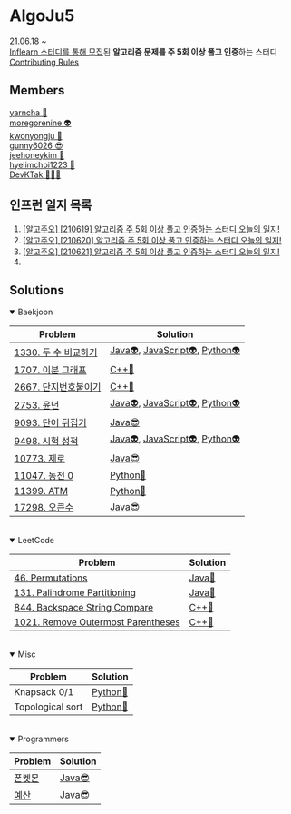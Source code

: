 
**AlgoJu5**
===========

21.06.18 ~    
[Inflearn 스터디를 통해 모집](https://www.inflearn.com/studies/233493)된 **알고리즘 문제를 주 5회 이상 풀고 인증**하는 스터디   
[Contributing Rules](https://github.com/AlgoJu5/inflearn-daily-algorithm-study/blob/main/CONTRIBUTING.md)

## Members

[yarncha 🐽](https://github.com/yarncha)<br/>
[moregorenine 👽](https://github.com/moregorenine)<br/>
[kwonyongju 🐧](https://github.com/kwonyongju)<br/>
[gunny6026 😎](https://github.com/gunny6026)<br/>
[jeehoneykim 🐝](https://github.com/jeehoneykim)<br/>
[hyelimchoi1223 🐳](https://github.com/hyelimchoi1223)<br/>
[DevKTak 🏋🏽‍♂️](https://github.com/devktak)<br/>

## 인프런 일지 목록

1. [[알고주오] [210619] 알고리즘 주 5회 이상 풀고 인증하는 스터디 오늘의 일지!](https://www.inflearn.com/blogs/576)
2. [[알고주오] [210620] 알고리즘 주 5회 이상 풀고 인증하는 스터디 오늘의 일지!](https://www.inflearn.com/blogs/603)
3. [[알고주오] [210621] 알고리즘 주 5회 이상 풀고 인증하는 스터디 오늘의 일지!](https://www.inflearn.com/blogs/606)
4. 

## Solutions

<details open>
<summary>Baekjoon</summary>
<div markdown="1">

|Problem|Solution|
|------|---|
|[1330. 두 수 비교하기](https://www.acmicpc.net/problem/1330)|[Java👽](https://github.com/AlgoJu5/inflearn-daily-algorithm-study/blob/main/week01-210619-210625/moregorenine/baekjoon/step2_if/q1_1330_compare/Main.java), [JavaScript👽](https://github.com/AlgoJu5/inflearn-daily-algorithm-study/blob/main/week01-210619-210625/moregorenine/baekjoon/step2_if/q1_1330_compare/main.js), [Python👽](https://github.com/AlgoJu5/inflearn-daily-algorithm-study/blob/main/week01-210619-210625/moregorenine/baekjoon/step2_if/q1_1330_compare/main.py)|
|[1707. 이분 그래프](https://www.acmicpc.net/problem/1707)|[C++🐽](https://github.com/AlgoJu5/inflearn-daily-algorithm-study/blob/main/week01-210619-210625/yarncha/baekjoon/1707.cpp)|
|[2667. 단지번호붙이기](https://www.acmicpc.net/problem/2667)|[C++🐽](https://github.com/AlgoJu5/inflearn-daily-algorithm-study/blob/main/week01-210619-210625/yarncha/baekjoon/2667.cpp)|
|[2753. 윤년](https://www.acmicpc.net/problem/2753)|[Java👽](https://github.com/AlgoJu5/inflearn-daily-algorithm-study/blob/moregorenine/week01-210619-210625/moregorenine/baekjoon/step2_if/q3_2753_leap_year/Main.java), [JavaScript👽](https://github.com/AlgoJu5/inflearn-daily-algorithm-study/blob/moregorenine/week01-210619-210625/moregorenine/baekjoon/step2_if/q3_2753_leap_year/main.js), [Python👽](https://github.com/AlgoJu5/inflearn-daily-algorithm-study/blob/moregorenine/week01-210619-210625/moregorenine/baekjoon/step2_if/q3_2753_leap_year/main.py)|
|[9093. 단어 뒤집기](https://www.acmicpc.net/problem/9093)|[Java😎](https://github.com/AlgoJu5/inflearn-daily-algorithm-study/blob/main/week01-210619-210625/gunny6026/src/baekjoon/Main_9093.java)|
|[9498. 시험 성적](https://www.acmicpc.net/problem/9498)|[Java👽](https://github.com/AlgoJu5/inflearn-daily-algorithm-study/blob/main/week01-210619-210625/moregorenine/baekjoon/step2_if/q2_9498_test_score/Main.java), [JavaScript👽](https://github.com/AlgoJu5/inflearn-daily-algorithm-study/blob/main/week01-210619-210625/moregorenine/baekjoon/step2_if/q2_9498_test_score/main.js), [Python👽](https://github.com/AlgoJu5/inflearn-daily-algorithm-study/blob/main/week01-210619-210625/moregorenine/baekjoon/step2_if/q2_9498_test_score/main.py)|
|[10773. 제로](https://www.acmicpc.net/problem/10773)|[Java😎](./week01-210619-210625/gunny6026/src/baekjoon/Main_10773.java)
|[11047. 동전 0](https://www.acmicpc.net/problem/11047)|[Python🐳](https://github.com/AlgoJu5/inflearn-daily-algorithm-study/blob/main/week01-210619-210625/hyelimchoi1223/%5B%EB%B0%B1%EC%A4%80%5D11047/solved.py)|
|[11399. ATM](https://www.acmicpc.net/problem/11399)|[Python🐳](https://github.com/AlgoJu5/inflearn-daily-algorithm-study/blob/main/week01-210619-210625/hyelimchoi1223/%5B%EB%B0%B1%EC%A4%80%5D11399/solved.py)|
|[17298. 오큰수](https://www.acmicpc.net/problem/17298)|[Java😎](./week01-210619-210625/gunny6026/src/baekjoon/Main_17298.java)|
  
</div>
</details>

<br/>

<details open>
<summary>LeetCode</summary>
<div markdown="1">

|Problem|Solution|
|------|---|
|[46. Permutations](https://leetcode.com/problems/permutations/)|[Java🐧](https://github.com/AlgoJu5/inflearn-daily-algorithm-study/blob/main/week01-210619-210625/kwonyongju/46.%20Permutations/solution.java)|
|[131. Palindrome Partitioning](https://leetcode.com/problems/palindrome-partitioning/)|[Java🐧](https://github.com/AlgoJu5/inflearn-daily-algorithm-study/blob/main/week01-210619-210625/kwonyongju/131.%20Palindrome%20Partitioning/solution.java)|
|[844. Backspace String Compare](https://leetcode.com/problems/backspace-string-compare/)|[C++🐽](https://github.com/AlgoJu5/inflearn-daily-algorithm-study/blob/main/week01-210619-210625/yarncha/leetcode/844.cpp)|
|[1021. Remove Outermost Parentheses](https://leetcode.com/problems/remove-outermost-parentheses/)|[C++🐽](https://github.com/AlgoJu5/inflearn-daily-algorithm-study/blob/main/week01-210619-210625/yarncha/leetcode/1021.cpp)|

</div>
</details>

<br/>

<details open>
<summary>Misc</summary>
<div markdown="1">

|Problem|Solution|
|------|---|
|Knapsack 0/1|[Python🐝](https://github.com/jeehoneykim/piranesi-in-grinding-interviews/blob/master/statues/a-merchant-with-the-knapsack.md)|
|Topological sort|[Python🐝](https://github.com/jeehoneykim/piranesi-in-grinding-interviews/blob/master/statues/an-alchemist-with-pots.md)|
  
</div>
</details>

<br/>

<details open>
<summary>Programmers</summary>
<div markdown="1">

|Problem|Solution|
|------|---|
|[폰켓몬](https://programmers.co.kr/learn/courses/30/lessons/1845)|[Java😎](https://github.com/AlgoJu5/inflearn-daily-algorithm-study/blob/main/week01-210619-210625/gunny6026/src/programmers/%ED%8F%B0%EC%BC%93%EB%AA%AC.java)|
|[예산](https://programmers.co.kr/learn/courses/30/lessons/12982)|[Java😎](./week01-210619-210625/gunny6026/src/programmers/예산.java)|

</div>
</details>

<br/>
